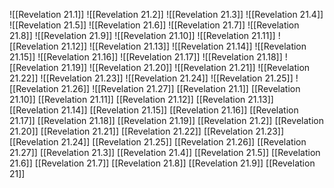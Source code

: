 ![[Revelation 21.1]]
![[Revelation 21.2]]
![[Revelation 21.3]]
![[Revelation 21.4]]
![[Revelation 21.5]]
![[Revelation 21.6]]
![[Revelation 21.7]]
![[Revelation 21.8]]
![[Revelation 21.9]]
![[Revelation 21.10]]
![[Revelation 21.11]]
![[Revelation 21.12]]
![[Revelation 21.13]]
![[Revelation 21.14]]
![[Revelation 21.15]]
![[Revelation 21.16]]
![[Revelation 21.17]]
![[Revelation 21.18]]
![[Revelation 21.19]]
![[Revelation 21.20]]
![[Revelation 21.21]]
![[Revelation 21.22]]
![[Revelation 21.23]]
![[Revelation 21.24]]
![[Revelation 21.25]]
![[Revelation 21.26]]
![[Revelation 21.27]]
[[Revelation 21.1]]
[[Revelation 21.10]]
[[Revelation 21.11]]
[[Revelation 21.12]]
[[Revelation 21.13]]
[[Revelation 21.14]]
[[Revelation 21.15]]
[[Revelation 21.16]]
[[Revelation 21.17]]
[[Revelation 21.18]]
[[Revelation 21.19]]
[[Revelation 21.2]]
[[Revelation 21.20]]
[[Revelation 21.21]]
[[Revelation 21.22]]
[[Revelation 21.23]]
[[Revelation 21.24]]
[[Revelation 21.25]]
[[Revelation 21.26]]
[[Revelation 21.27]]
[[Revelation 21.3]]
[[Revelation 21.4]]
[[Revelation 21.5]]
[[Revelation 21.6]]
[[Revelation 21.7]]
[[Revelation 21.8]]
[[Revelation 21.9]]
[[Revelation 21]]
